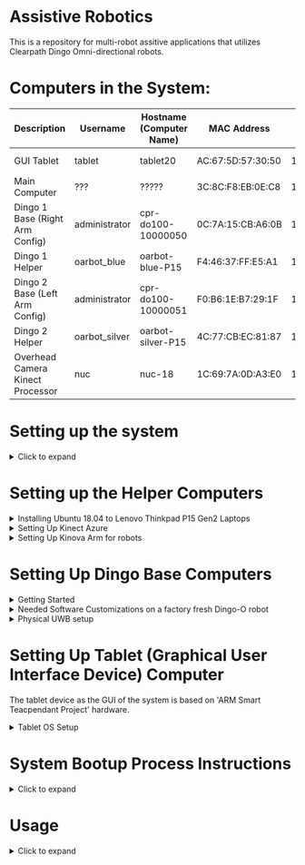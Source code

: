 # Assistive Robotics

This is a repository for multi-robot assitive applications that utilizes Clearpath Dingo Omni-directional robots.

# Computers in the System:


| Description                     | Username      | Hostname (Computer Name) | MAC Address       | IP            | Password  | OS           | ROS     |
| ------------------------------- | ------------- | ------------------------ | ----------------- | ------------- | --------- | ------------ | ------- |
| GUI Tablet                      | tablet        | tablet20                 | AC:67:5D:57:30:50 | 192.168.1.99  | 1234      | Ubuntu 20.04 | Noetic  |
| Main Computer                   | ???           | ?????                    | 3C:8C:F8:EB:0E:C8 | 192.168.1.100 | ????      | Ubuntu 20.04 | Noetic  |
| Dingo 1 Base (Right Arm Config) | administrator | cpr-do100-10000050       | 0C:7A:15:CB:A6:0B | 192.168.1.101 | clearpath | Ubuntu 20.04 | Noetic  |
| Dingo 1 Helper                  | oarbot_blue   | oarbot-blue-P15          | F4:46:37:FF:E5:A1 | 192.168.1.102 | 1234      | Ubuntu 18.04 | Melodic |
| Dingo 2 Base (Left Arm Config)  | administrator | cpr-do100-10000051       | F0:B6:1E:B7:29:1F | 192.168.1.103 | clearpath | Ubuntu 20.04 | Noetic  |
| Dingo 2 Helper                  | oarbot_silver | oarbot-silver-P15        | 4C:77:CB:EC:81:87 | 192.168.1.104 | 1234      | Ubuntu 18.04 | Melodic |
| Overhead Camera Kinect Processor| nuc           | nuc-18                   | 1C:69:7A:0D:A3:E0 | 192.168.1.90  | 1234      | Ubuntu 18.04 | Melodic |

# Setting up the system

<details> 
    <summary>Click to expand</summary>

<!-- Simply run
```
./all_devices_initial_setup.bash
``` -->

</details>

<!-- --------------------------------------------------------------------------- -->

# Setting up the Helper Computers

<details> 
    <summary>Installing Ubuntu 18.04 to Lenovo Thinkpad P15 Gen2 Laptops</summary>

## Installing Ubuntu 18.04 to Lenovo Thinkpad P15 Gen2 Laptops

See the hardware specs of this computer model in https://psref.lenovo.com/syspool/Sys/PDF/ThinkPad/ThinkPad_P15_Gen_2/ThinkPad_P15_Gen_2_Spec.pdf

We have
CPU: Core i7-11850H
GPU: NVIDIA T1200 (4GB GDDR4, 60W)
RAM: 16 GB DDR4-3200MHz
SCREEN: 1080P IPS
STORAGE: 512GB SSD M.2 2280 SSD PCIe NVMe
WIFI: Intel Wi-Fi® 6E AX210, 802.11ax 2x2 Wi-Fi + Bluetooth 5.2

### Prepare the BIOS settings

As described here: https://download.lenovo.com/pccbbs/mobiles_pdf/tp_p1_gen2_ubuntu_18.04_lts_installation_v1.0.pdf
(Note that this file is for P1, not for P15, so not all of steps here works for installing ubuntu 18.04 to P15)

- Disable "OS Optimized Defaults" in "Restart"
- Make sure "Hybrid Graphics" is selected instead of "Discrete Graphics" under Config>Display settings. Later we will have to make this "Discrete Graphics" again.
- F10 "Save & Exit"

### Install Ubuntu 18.04 with a USB

- Insert Ubuntu 18.04 installation USB and boot up the laptop.
- Press "Enter" while you are booting.
- Press "F12" to select the USB device.
- In the GRUB menu select "Install Ubuntu"
- Make sure you are connected to internet via Ethernet (WIFI does not work for now)
- Select Normal installation,
- For the Other options select "Download Updates while installing Ubuntu" and "Install third-party software for graphics and Wifi hardware..." options
- Do the storage managements as you wish (I did without encryption)
- For the username and computer name use the devices info table at the top of this readme file.
- After the installation if the computer does not boot after the GRUB menu, (see https://askubuntu.com/questions/162075/my-computer-boots-to-a-black-screen-what-options-do-i-have-to-fix-it.)
- Basically you will boot with nomodeset option  in the grub menu instead of quiet splash and then you will install graphics card after you boot in
- While booting keep pressing "shift" buttons to see GRUB menu,
- Press "e" while the OS that you would like to boot is selected.
- Go to line that starts with "linux" and erase "quiet splash" and write "nomodeset" instead.
- Press "Ctrl+x", you will be able to boot
- We will have to install NVIDIA graphics card and WIFI drivers

### Install NVIDIA drivers

- open a terminal and do `sudo apt update` and `sudo apt upgrade`
- press windows key and search for "Software & Updates"
- From ubuntu Software tab select Download From Main Server
- From Updates tab Select Never for Notify me of a new Ubuntu version
- From Additional Drivers tab select Using Nvidia driver metapackage from nvidia-driver495 (proprietary)
- Press Apply Changes button and once it finished reboot
- This will install the NVIDIA driver but you can also see options of the section 5 of [this](https://download.lenovo.com/pccbbs/mobiles_pdf/tp_p1_gen2_ubuntu_18.04_lts_installation_v1.0.pdf) for other installation options (We did not try those)
- When it boots up, go to BIOS settings and select "Discrete Graphics" instead of "Hybrid Graphics" under Config>Display settings.
- Save and Exit
- Once you reboot, now without doing the "nomodeset" step in GRUB menu you will be able to login

### Install Wifi Drivers

At the time of this installation, the most up-to-date Ubuntu 18.04 kernel version is 5.4.0 (you can check yours with command `uname -a`). However, the wifi hardware used on this computer (Intel Wi-Fi® 6E AX210) requires at least kernel version 5.10 (You can verify this at [here](https://wireless.wiki.kernel.org/en/users/drivers/iwlwifi)).
As stated in one of the answers in [this link](https://ubuntu.forumming.com/question/14149/ubuntu-20-04-lts-driver-intel-wi-fi-6e-ax210-160mhz), "The Linux 5.10 kernel (or later) will ship as part of Ubuntu 21.04 in April. This version will also get backported to Ubuntu 20.04 LTS at a later date. It's possible to manually install a mainline kernel in Ubuntu however if it breaks you get the pieces." We will install kernel 5.11 to make the wifi adapter work, but as suggested in the same answer be warned to review the implications of installing a kernel version manually [here](https://askubuntu.com/questions/119080/how-to-update-kernel-to-the-latest-mainline-version-without-any-distro-upgrade/885165#885165).

#### Installing Kernel 5.11

- First install Mainline as a graphical kernel installing tool. (See details [here](https://ubuntuhandbook.org/index.php/2020/08/mainline-install-latest-kernel-ubuntu-linux-mint/))
- run `sudo add-apt-repository ppa:cappelikan/ppa`
- `sudo apt update`
- `sudo apt install mainline`
- Open Mainline Kernel Installer and install 5.11.0
- After installation, reboot.
- `sudo update-grub` and `sudo reboot`
- As described [here](https://github.com/spxak1/weywot/blob/main/ax210.md#boot-with-kernel-5101), the output of `sudo dmesg | grep iwl` will show us some errors with the information about which firmware we need to install.
- For example we needed `iwlwifi-ty-a0-gf-a0-39` to `iwlwifi-ty-a0-gf-a0-59`.

#### Installing Firmware

- At the output of dmesg command it is suggested to check https://git.kernel.org/pub/scm/linux/kernel/git/firmware/linux-firmware.git/
- Go this website and download the newest firmware (eg. as of today it was linux-firmware-20211027.tar.gz (sig))
- It takes some time to download, be patient
- Uncompress the file with `tar -zxvf linux-firmware-20211027.tar.gz`
- `cd linux-firmware-20211027/`
- Copy the firmwares to `/lib/firmware/` with command `sudo cp -ax * /lib/firmware`
- Now reboot and the wifi should work!

### Additional settings

- Connect the wifi to lab network.
- Open settings on Privacy tab, disable automatic screen lock, location services enabled.
- Sharing tab, enable sharing and screen sharing, select require a password and make the password `1234`
- Power tab, disable dim screen when inactive, blank screen 5 minutes, Automatic suspend OFF, When power button is pressed Power Off
- Details tab, Users tab, Unlock and enable automatic log in
- Install GNOME Tweaks and launch
- On Power tab disable suspend when laptop lid is closed
- Install Dconf Editor and launch
- on /org/gnome/desktop/remote-access, disable require-encryption
- `sudo apt install ssh`

### Install ROS Melodic

- See [here](http://wiki.ros.org/Installation/Ubuntu)

</details>

<details> 
    <summary>Setting Up Kinect Azure</summary>

## Setting Up Kinect Azure

Setup the Sensor SDK and Body SDK for Kinect Azure following https://docs.microsoft.com/en-us/azure/kinect-dk/sensor-sdk-download and https://docs.microsoft.com/en-us/azure/kinect-dk/body-sdk-download .

At the time of this document the support is only for Ubuntu 18.04 with an AMD64 architecture CPU, additionally a dedicated GPU is a must (with minimum model specified as NVIDIA Geforce GTX 1050 see [here](https://docs.microsoft.com/en-us/azure/kinect-dk/system-requirements) for other requirements)

The steps are summarized as:

### Ssh into the Kinect Processor Computer of the robots

The passwords are given at the top for the  Kinect Processors. Use the information given and ssh into the robots. For example,

```
ssh oarbot_blue@192.168.1.101
```

or

```
ssh oarbot_silver@192.168.1.102
```

Then on each robot, follow the steps below:

### Setting up Linux Software Repository for Microsoft Products

```
curl -sSL https://packages.microsoft.com/keys/microsoft.asc | sudo apt-key add -
sudo apt-add-repository https://packages.microsoft.com/ubuntu/18.04/prod
sudo apt-get update
```

### Setting up the SDKs

```
sudo apt install libk4a1.4-dev
sudo apt install libk4abt1.1-dev
sudo apt install k4a-tools
```

### Adding permissions for Azure Kinect as a usb device

```
cd /etc/udev/rules.d
sudo wget https://github.com/microsoft/Azure-Kinect-Sensor-SDK/blob/develop/scripts/99-k4a.rules
```

Plug in the USB of Kinect Azure and connect it to the power. Then you can verify the installation with `k4aviewer` or `k4abt_simple_3d_viewer` commands.

### Setting up the ROS packages for Kinect Azure

(See the instructions for building [here](https://github.com/microsoft/Azure_Kinect_ROS_Driver/blob/melodic/docs/building.md) as reference)

```
sudo apt-get install ros-melodic-rgbd-launch
cd ~/catkin_ws_assistive/src
git clone https://github.com/burakaksoy/Azure_Kinect_ROS_Driver.git
cd ..
catkin_make -DCATKIN_BLACKLIST_PACKAGES='assistive_gui;assistive_launch;tablet_arduino_talker'
#(or catkin_make --force_cmake -DCATKIN_BLACKLIST_PACKAGES='assistive_gui;assistive_launch;tablet_arduino_talker')
source ~/.bashrc
source ~/catkin_ws_assistive/devel/setup.bash
```

### Adjusting Default launch parameters for Azure Kinect

You can edit the default FPS argument value to 30 in `/src/Azure_Kinect_ROS_Driver/launch/kinect_rgbd.launch`.

Finally you can verify Kinect Ros installation working by

```
roslaunch azure_kinect_ros_driver kinect_rgbd.launch
```

and in a new terminal you can check for the published images with

```
rqt_image_view
```

For further information about the topics and the usage see https://github.com/microsoft/Azure_Kinect_ROS_Driver/blob/melodic/docs/usage.md

</details>

<details> 
    <summary>Setting Up Kinova Arm for robots</summary>

## Setting Up Kinova Arm for robots

### Hardware Setup

1. Plugin the powercable and the joystick
2. Connect the USB cable to your laptop
3. Powerup the arm

The green light on the joystick will be flashing for around a minute. After that, there will be two results after you do that

#### Joystick Steady Green light

You are good to go! Please direct to [software setup](#software-setup).

#### Joystick Green Light flashing or Steady Red Light

You need to update the firmware of the arm. If you try to use the ROS package when this situation happens, it'll show connection error.

1. Please follow the instruction in this [webpage](https://github.com/Kinovarobotics/kinova-ros/issues/248).
2. You can find the latest firmware [here](https://www.kinovarobotics.com/en/resources/gen2-technical-resources).
3. You can find the installation files of Development Center, a GUI available with the SDK [here](https://www.kinovarobotics.com/en/resources/gen2-faq) in the first question of "Usage". If the download link is missing, you can find it [here](https://drive.google.com/file/d/1UEQAow0XLcVcPCeQfHK9ERBihOCclkJ9/view) (File name is "`PS 0000 0009_1.5.1.zip`") and the document [here](https://www.kinovarobotics.com/sites/default/files/UG-008_KINOVA_Software_development_kit-User_guide_EN_R02%20%281%29.pdf) or [here](https://drive.google.com/file/d/1y5TByFsF97s4_zh14E-q0YHSlMr5P1qe/view).
4. We only tested the Development Center in win10 while updating the firmware. However, Development Center in both win10 and ubuntu20.04 (using the ubuntu16.04 version in the file) can connected to the arm and control the arm.
5. While rebooting the arm in the updating firmware step, you might want to do some "physical therapy" for the arm (basically move the arms around) and wait a bit before restarting your arm.

### Software Setup

#### Control the arm via Development Center

You can find the installation files of Development Center, a GUI available with the SDK [here](https://www.kinovarobotics.com/en/resources/gen2-faq) in the first question of "Usage". If the download link is missing, you can find it [here](https://drive.google.com/file/d/1UEQAow0XLcVcPCeQfHK9ERBihOCclkJ9/view) and the document [here](https://www.kinovarobotics.com/sites/default/files/UG-008_KINOVA_Software_development_kit-User_guide_EN_R02%20%281%29.pdf).

#### Control the arm via ROS package

Please direct [here](https://github.com/eric565648/kinova-ros/tree/noetic-devel) for how to launch the arm, perform joint angle and cartetian space control.

#### Put the arm to service mode

- Plug in USB your robot
- Open the `C:\Program Files (x86)\JACO-SDK\RobotConfiguration` or the equivalent path on you system.
- Put the last firmware you upload in your robot in the firmware folder.
- Run `ActivateServiceConfiguration.exe` (it is a console app, see the outputs by running it from a terminal/command line)
  If that works well at  General setting > update at the arm type field you will see JAco v2 6dof Service.

#### To use admittance control

1. Open Development Center GUI, general setting > update
2. Verify that main firmware is updated.
3. Arm type is in service mode (see above).
4. Actuator firmware is updated.
5. Verify that all the torque sensors are functional. (see details below)
6. Do the torque calibration. (see details below)
7. Verify that the gravity vector and the payload correctly defined. (see details below)

##### Steps 1-4 are already done in the above.

##### 5. Verifying all torque sensors are functional

Open the Development Center and go to Monitoring >angular >torque  column

- Push against each joint to apply an external torque to each joint and observe if the value on screen reacts
  accordingly to your action. Push in both direction and the torque should be positive in one direction and
  negative in the opposite one.
- If it does not react as expected, You have a problem with one or more of your torque sensor.
- If it reacts as expected, try step 6.

##### 6. Doing the torque calibration

Calibrate arm torque by reset sensors to zero value.
Get the user Guide. Go at the page 58 and place the robot at the picture position (candle like position)

- Once the arm is in the right position, you have to open the Development Center and go to Advanced settings and press 4 times to the Apply to all button in torque zero menu.
- Try to put the arm in torque mode with torque console, but close the Development Center before opening Torque console.
- If the arm does not switch to torque control try step 7.

##### 7. Verify that the gravity vector and the payload correctly defined.

- Open the Torque Console Interface and set the Gravity vector.
- Then set the payload if you have one.
- When it is done, try to switch to torque mode with the Torque Console Interface

If after all of those step it continue to not work, it may be a hardware issue. That need further investigation

</details>

</details>

<!-- --------------------------------------------------------------------------- -->

# Setting Up Dingo Base Computers

<details> 
    <summary>Getting Started</summary>

## Getting Started

Four Dingo-O robots arrived with a printed document named "Custom Robot Quickstart Guide". We only needed to apply section 3 and section 5 of this document after the batteries are fully charged (both the robot batteries and the PlayStation controller batteries). The texts are in these sections are copied below:

### Section 3: Getting Started

Your system has been configured to allow you to get started immediately after receipt. Follow these instructions to get
moving.

1. Remove the Dingo's side panels and top fairings (yellow), insert the batteries provided (or confirm they are
   inserted), then replace the top fairings and side panels.
2. Turn on the Dingo via the HMI button pad on the rear. Note that the computer may beep when starting up.
3. Press "PS" button on gamepad to turn it on.

### Section 5: Wireless

To set up the wireless communications on your Dingo, you must either first establish a wired Ethernet connection or use the HDMI output and USB keyboard from the robots's computer. If you use the Ethernet option, connect your computer to an Ethernet port on the Dingo's computer by removing the Dingo fairing, and set a
static IP on your computer to `192.168.131.19` (for example). If there are no free ethernet ports you may temporarily disconnect
one of the payloads such as a lidar sensor. SSH into the robot computer with:

```
ssh administrator@192.168.131.1
```

Enter the login password when prompted. Once you have successfully logged in, you can connect the robot's computer to a desired wireless network.

If you use the HDMI and USB keyboard option, when you bootup the robot, the login terminal screen of Ubuntu comes up. Enter in the username and password given at the top of this document and log in.

Once you log in, you can connect your robot to a desired wireless network using Netplan.

Simply create a file called `60-wireless.yaml` inside of the `/etc/netplan folder` on your robot's computer. Copy and paste
the contents below into the file, and make sure to modify the wireless interface, SSID, and password fields.

```txt
network:
    wifis:
    # Replace WIRELESS_INTERFACE with the name of the wireless network device, e.g. wlane or wlp3s0
    # Fill in the SSID_GOES_HERE and PASSWORD_GOES_HERE fields as appropriate. The password may be included
    as plain-text
    # or as a password hash. To generate the hashed password, run
    #
    echo -n 'WIFI_PASSWORD' | iconv -t UTF-16LE | openssl md4 -binary | xxd -p
    # If you have multiple wireless cards you may include a block for each device.
    # For more options, see https://netplan.io/reference/
    WIRELESS_INTERFACE:
        optional: true
        access-points:
            SSID_GOES HERE:
            password: PASSWORD_GOES_HERE
        dhcp4: true
        dhcp4-overrides:
            send-hostname: true
```

Once you have saved the file, you will then need to apply your new Netplan configuration and bring up your wireless
connection by running:

```bash
sudo netplan apply
```

More advanced networking examples, including configurations for accessing a wifi network requiring WPA Enterprise
credentials, can be found here:
https://netplan.io/examples/

You can verify that your robot is connected to a wireless network by running:

```bash
ip a
```

This will show all active connections and their IP addresses, including your robot's connection to the desired wireless
network, and the IP address assigned to the robot's computer.

</details>

<details> 
    <summary>Needed Software Customizations on a factory fresh Dingo-O robot</summary>

## Needed Software Customizations on a factory fresh Dingo-O robot

**WARNING: You may want to create a backup of the edited files before begin the process described here.**
To make the dingo robots work as desired in this repository, there are some customizations needed.

Follow the instructions in `ReadMe.md` file of in `src/dingo_customization/` of this repository.

</details>


<details> 
    <summary>Physical UWB setup</summary>

## Physical UWB setup

### Related websites for the Qorvo (DecaWave) UWB module documents

DW1000 [https://www.qorvo.com/products/p/DW1000#documents](https://www.qorvo.com/products/p/DW1000#documents)

DW1001C [https://www.qorvo.com/products/p/DWM1001C#documents](https://www.qorvo.com/products/p/DWM1001C#documents)

DWM1001-DEV [https://www.qorvo.com/products/p/DWM1001-DEV#documents](https://www.qorvo.com/products/p/DWM1001-DEV#documents)

MDEK1001 [https://www.qorvo.com/products/p/MDEK1001#documents](https://www.qorvo.com/products/p/MDEK1001#documents)

### Download the Android DRTLS phone app

[https://www.qorvo.com/products/p/MDEK1001#documents](https://www.qorvo.com/products/p/MDEK1001#documents)

Download DRTLS App : Android Application APK

### Calibration Script

Used to determine the every module's (tags and anchors) offsets based on [this white paper with name: Antenna Delay Calibration of DW1000-Based Products and Systems (Application Note APS014)](https://www.qorvo.com/products/d/da008449).

Set 4 of them an on a nice square with best possible known manual position measurements.

(3 of them gives only one solution, 4 of them gives a Least Squares solution with RMSE error to have an idea of how accurate the calculated offsets are.)

Take note of the manually measured distances, they are needed in the calibration script.

From the android app, put all the modules in the same network and set them as anchors. From the powered ones, only one of them must be set as initiator.

Use `antenna_offset_finding.m` MATLAB script in `uwb_matlab_scripts/` directory of this repo to find the offsets of each UWB module. Then set the offsets in `antenna_calibration.yaml` in `src/assistive_launch/config/` folder. Comments of the script should be sufficient to guide you for further details.

Note: This script would work on Windows 10 but not in Windows 11 as of writing this document. See details [here](https://www.mathworks.com/matlabcentral/answers/1912280-bluetooth-scanning-error-in-windows-11-solutions#answer_1173820)

This script uses the BLE interface of the firmware to communicate with the tags. For further information see section 7 of [DWM1001 Firmware API Guide](https://www.qorvo.com/products/d/da007975)

After the calibration is done, set modules back as tags those you won't to use as anchors from the Android app.

### Script to Calculate and Write the Anchor positions into the Modules

Mount the UWB anchors in the physical workspace area. Measure the distances between them with a laser distance meter.
Use `truck_bay_uwb_locations.m`  MATLAB script in `uwb_matlab_scripts/` directory of this repo. Comments of the script should be sufficient to guide you for further details.

Note: This script would work on Windows 10 but not in Windows 11 as of writing this document. See details [here](https://www.mathworks.com/matlabcentral/answers/1912280-bluetooth-scanning-error-in-windows-11-solutions#answer_1173820)

This script uses the BLE interface of the firmware to communicate with the tags. For further information see section 7 of [DWM1001 Firmware API Guide](https://www.qorvo.com/products/d/da007975)

### Configuring USB Ports of the UWB Tags Mounted on the Robots

At each robot equipped with the UWB tags, this step is required to read data from the UWB tags. 

Determine the USB serial ports of the UWB tags by unplugging and re-pluggin the USB cables of the tags and using this command:

```
ls /dev/input/by-path/
```

The determined port should be something like this:

```
/dev/serial/by-path/pci-0000:00:14.0-usb-0:3:1.0
```

For each UWB tag, edit the `<robot_name>_uwb_<# of the UWB tag>.yaml` config files in `assistive_launch/config/` directory and assign the `serial_port` parameter to the determined port. 

For example, we name the first Dingo robot as `d1` and the USB port of its `2`nd UWB tag is specified in `assistive_launch/config/d1_uwb_2.yaml` file with the following content:

```
serial_port: '/dev/serial/by-path/pci-0000:00:14.0-usb-0:3:1.0'
topic_name: 'uwb/tag_2_serial_ranging'
```



</details>

<!-- --------------------------------------------------------------------------- -->

# Setting Up Tablet (Graphical User Interface Device) Computer

The tablet device as the GUI of the system is based on 'ARM Smart Teacpendant Project' hardware.

<details> 
    <summary>Tablet OS Setup</summary>

## Tablet OS Setup

### Steps to install Ubuntu (20.04 or 18.04) on Surface Go 2 Tablet

Requires a USB-C to USB-A adapter and flash drive

1. Update Windows 10/11 using Settings -> Updates
2. Download and create Ubuntu 20.04 amd64 USB install drive
3. Disable Windows bitlocker and reboot. If it says “waiting to active”, finish activation, then disable: https://www.isunshare.com/windows-10/4-ways-to-remove-or-disable-bitlocker-encryption-on-windows-10.html
4. Shrink the Windows 10 partition using Windows disk manager: https://www.tenforums.com/tutorials/96288-shrink-volume-partition-windows-10-a.html Suggested to shrink by 64000 MB
5. Connect bootable USB drive and reboot using advanced startup options: https://www.digitalcitizen.life/boot-your-windows-10-pc-usb-flash-drive The bootable usb drive may have the title “Linpus Lite”
6. Install Ubuntu as normal
7. Remove the USB drive
8. At this point Ubuntu is installed, but will not boot automatically. Do the advanced startup options again, and select “ubuntu”. This will boot into Ubuntu.
   Follow these instructions in Ubuntu to disable Windows boot: https://www.reddit.com/r/SurfaceLinux/comments/egds33/possible_fix_for_booting_directly_to_grub_on/ Windows can still be booted using Grub menu
   Ubuntu should now boot. The post is copied here for convenience:

   ```
       Possible fix for booting directly to grub on Surface Go
       If you're having trouble getting your Surface Go to boot to grub instead of the Windows Boot Manager, I might have something to try if you're brave: I moved the Microsoft folder in /boot/efi/EFI out of the way (In Ubuntu: sudo mv /boot/efi/EFI/Microsoft /boot/efi/EFI/Microsoft.bak) and now grub is loaded by default. I'd really only recommend this if you:

       Have a Windows USB recovery made and you know it's bootable

       Have your files backed up off the SSD (both Linux and Windows (if you care))

       Feel comfortable screwing around fixing a potentially broken EFI partition

       Aren't the sort of person who blames other people when you break your own computer following instructions you found on the Internet!

       All that said, it works for me on my recently purchased 8GB/128GB Surface Go w/ Ubuntu 19.10. I had already dumped the WIndows partition though, so I never tested whether grub had any issues loading Windows. You may also need to mess around with efibootmgr to fix the boot order, but I'm not sure.
   ```
9. You may also need to disable secure boot. This is achived from the BIOS settings. To enter the BIOS settings, while powering up the tablet, Press and hold the volume-up button on your Surface and at the same time, press and release the power button. When you see the Surface logo, release the volume-up button.
   The UEFI menu will display within a few seconds.
10. The default kernel version installed with ubuntu 20.04 as of writing this document is 5.15 however this version causes hanging problem when shutting down. Installing kernel version 5.4.243 via Mainline kernel installer resolves the issue for this specific tablet.
11. After the install of the OS, make sure the wifi power saving is disabled by editing:

    ```bash
    sudo nano /etc/NetworkManager/conf.d/default-wifi-powersave-on.conf
    ```

    By default there is:

    ```txt
    [connection]
    wifi.powersave = 3
    ```

    **Change the value to 2**. Then to take effect, run:

    ```bash
    sudo systemctl restart NetworkManager
    ```

    Disabling wifi power saving reduces the wifi latency by a considerable amount! For more information see [here](https://gist.github.com/jcberthon/ea8cfe278998968ba7c5a95344bc8b55).

</details>

<!-- --------------------------------------------------------------------------- -->

# System Bootup Process Instructions

<details> 
    <summary>Click to expand</summary>


***Warning:** The order in the following instructions are important for successful bootup process. Following the order especially in the Dingo battery powered up components (Dingo base computer, Dingo helper computer, and Kinova arm) is essential, because otherwise Dingo robots may shut down after ~30 seconds, probably as a default protective measurement by Clearpath (Further investigation is needed on this matter).*

1. Make sure that on each Dingo robot, the Kinova arm is switched off, the Dingo helper computer charger is unplugged, and the robot batteries are connected and charged. 
2. Turn on the master/main computer and run `roscore`.
3. Turn on the GUI tablet.
4. Make sure the overhead Kinect camera is plugged in to the power and connected to the Kinect Azure computer. 
5. Turn on the Overhead Camera (Kinect Azure) computer (NUC).
6. Turn on each Dingo robot by using the button on the robot rear. 
7. Wait for the robot computer to complete its boot up process. 

    *This will launch the default robot control nodes, IMU node, UWB localization nodes, and front and rear Lidar sensor nodes*
8. Switch on the Kinova arm on the robots.
9. Plug in the Dingo helper computer charger.
10. Turn on the Dingo helper computer.  
11. Wait for the Dingo helper computer complete its boot up process. 
12. On master computer, launch `` file. 

     *This launch file will remotely launch
    the GUI node on the GUI tablet,
    the overhead camera and ArUco tag detection robot localization related nodes on the Overhead Camera computer (NUC),
    the Kinova arm, FT Sensor, and Kinect cameras on the Kinova arm wrist on each Dingo helper computer.
    Also, in the master/main computer it will launch
    the human body localization fusion.*

    Note that further devices, nodes, and features can be added to each computer without updating the information written in the last explanation above. That paragraph is intended to cover the main idea of system architecture which explains what system component runs on which computer in the system and therefore to create a sense on the System Bootup Process Instructions.

</details>

<!-- --------------------------------------------------------------------------- -->

# Usage

<details> 
    <summary>Click to expand</summary>

run

```
./test_launcher_all_oarbots.bash
```

Then to correct the torque readings on Kinova arms, run:

```
./correct_kinova_torques.bash
```

To plot the Force/Torque plots either run:

```
./rqt_plotter.bash
```

Or if you have PlotJuggler installed, run:

```
./plotjuggler.bash
```

</details>
